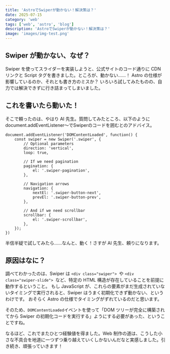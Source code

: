 ```yaml
---
title: 'AstroでSwiperが動かない！解決策は？'
date: 2025-07-15
category: 'web'
tags: ['web', 'astro', 'blog']
description: 'AstroでSwiperが動かない！解決策は？'
image: 'images/img-test.png'
---
```


## Swiper が動かない、なぜ？

Swiper を使ってスライダーを実装しようと、公式サイトのコード通りに CDN リンクと Script タグを書きました。ところが、動かない……！
Astro の仕様が影響しているのか、それとも書き方のミスか？
いろいろ試してみたものの、自力では解決できずに行き詰まってしまいました。

## これを書いたら動いた！

そこで頼ったのは、やはり AI 先生。質問してみたところ、以下のようにdocument.addEventListener〜でSwiperのコードを囲むとのアドバイス。

```
document.addEventListener('DOMContentLoaded', function() {
    const swiper = new Swiper('.swiper', {
        // Optional parameters
        direction: 'vertical',
        loop: true,

        // If we need pagination
        pagination: {
            el: '.swiper-pagination',
        },

        // Navigation arrows
        navigation: {
            nextEl: '.swiper-button-next',
            prevEl: '.swiper-button-prev',
        },

        // And if we need scrollbar
        scrollbar: {
            el: '.swiper-scrollbar',
        },
    });
})
```

半信半疑で試してみたら……なんと、動く！さすが AI 先生、頼りになります。

## 原因はなに？

調べてわかったのは、Swiper は `<div class="swiper"> `や `<div class="swiper-slide"> `など、特定の HTML 構造が存在していることを前提に動作するということ。
もし JavaScript が、これらの要素がまだ生成されていないタイミングで実行されると、Swiper はうまく初期化できず動かない、というわけです。
おそらく Astro の仕様でタイミングがずれているのだと思います。

そのため、`DOMContentLoaded`イベントを使って「DOM ツリーが完全に構築されてから Swiper の初期化コードを実行する」ようにする必要があった、ということですね。

なるほど、これでまたひとつ経験値を得ました。Web 制作の道は、こうした小さな不具合を地道に一つずつ乗り越えていくしかないんだなと実感しました。引き続き、頑張っていきます！
